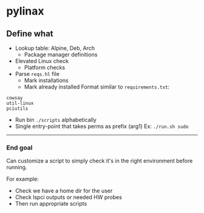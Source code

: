 # pylinax

## Define what
- Lookup table: Alpine, Deb, Arch
  - Package manager definitions
- Elevated Linux check
  - Platform checks 
- Parse `reqs.hl` file
  - Mark installations
  - Mark already installed
Format similar to `requirements.txt`:
```
cowsay
util-linux
pciutils
```

- Run bin `./scripts` alphabetically
- Single entry-point that takes perms as prefix (arg1)
Ex: `./run.sh sudo`

---

### End goal

Can customize a script to simply check it's in the right environment before running. 

For example:
- Check we have a home dir for the user
- Check lspci outputs or needed HW probes
- Then run appropriate scripts
  
